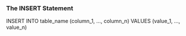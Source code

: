 ### The INSERT Statement

INSERT INTO table_name (column_1, ..., column_n)
VALUES (value_1, ..., value_n)